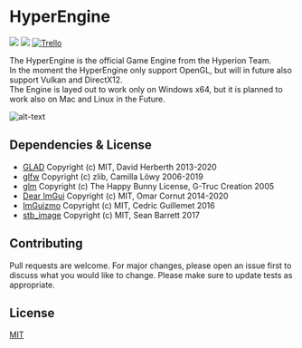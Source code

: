 ﻿# HyperEngine
![](https://img.shields.io/badge/license-MIT-yellow)
![](https://github.com/SkillerRaptor/HyperEngine/workflows/build/badge.svg)
[![Trello](https://img.shields.io/badge/board-trello-blue.svg)](https://trello.com/b/xiuhLb05/hyperengine)

The HyperEngine is the official Game Engine from the Hyperion Team.<br>
In the moment the HyperEngine only support OpenGL, but will in future also support Vulkan and DirectX12.<br>
The Engine is layed out to work only on Windows x64, but it is planned to work also on Mac and Linux in the Future.<br>

![alt-text](https://i.imgur.com/I3OJPW7.png)

## Dependencies & License
- [GLAD](https://github.com/Dav1dde/glad/blob/master/LICENSE) Copyright (c) MIT, David Herberth 2013-2020
- [glfw](https://github.com/glfw/glfw/blob/master/LICENSE.md) Copyright (c) zlib, Camilla Löwy 2006-2019
- [glm](https://github.com/g-truc/glm/blob/master/copying.txt) Copyright (c) The Happy Bunny License, G-Truc Creation 2005
- [Dear ImGui](https://github.com/ocornut/imgui/blob/master/LICENSE.txt) Copyright (c) MIT, Omar Cornut 2014-2020
- [ImGuizmo](https://github.com/CedricGuillemet/ImGuizmo/blob/master/LICENSE) Copyright (c) MIT, Cedric Guillemet 2016
- [stb_image](https://github.com/nothings/stb/blob/master/LICENSE) Copyright (c) MIT, Sean Barrett 2017

## Contributing
Pull requests are welcome. For major changes, please open an issue first to discuss what you would like to change.
Please make sure to update tests as appropriate.

## License
[MIT](https://choosealicense.com/licenses/mit/)
